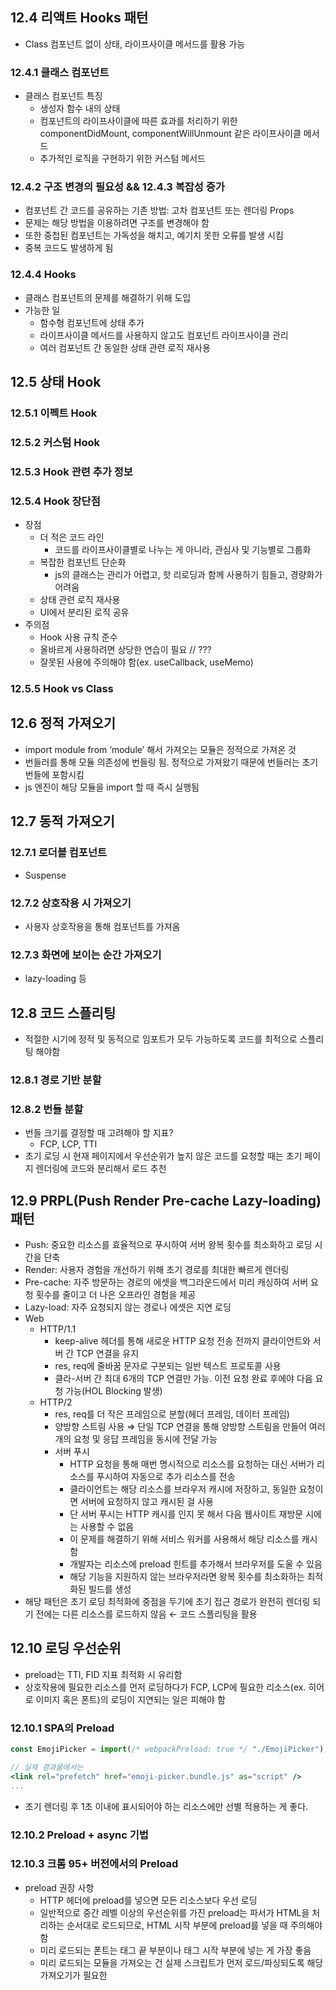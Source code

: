 ## 12.4 리액트 Hooks 패턴

- Class 컴포넌트 없이 상태, 라이프사이클 메서드를 활용 가능

### 12.4.1 클래스 컴포넌트

- 클래스 컴포넌트 특징
    - 생성자 함수 내의 상태
    - 컴포넌트의 라이프사이클에 따른 효과를 처리하기 위한 componentDidMount, componentWillUnmount 같은 라이프사이클 메서드
    - 추가적인 로직을 구현하기 위한 커스텀 메서드

### 12.4.2 구조 변경의 필요성 && 12.4.3 복잡성 증가

- 컴포넌트 간 코드를 공유하는 기존 방법: 고차 컴포넌트 또는 렌더링 Props
- 문제는 해당 방법을 이용하려면 구조를 변경해야 함
- 또한 중첩된 컴포넌트는 가독성을 해치고, 예기치 못한 오류를 발생 시킴
- 중복 코드도 발생하게 됨

### 12.4.4 Hooks

- 클래스 컴포넌트의 문제를 해결하기 위해 도입
- 가능한 일
    - 함수형 컴포넌트에 상태 추가
    - 라이프사이클 메서드를 사용하지 않고도 컴포넌트 라이프사이클 관리
    - 여러 컴포넌트 간 동일한 상태 관련 로직 재사용

## 12.5 상태 Hook

### 12.5.1 이펙트 Hook

### 12.5.2 커스텀 Hook

### 12.5.3 Hook 관련 추가 정보

### 12.5.4 Hook 장단점

- 장점
    - 더 적은 코드 라인
        - 코드를 라이프사이클별로 나누는 게 아니라, 관심사 및 기능별로 그룹화
    - 복잡한 컴포넌트 단순화
        - js의 클래스는 관리가 어렵고, 핫 리로딩과 함께 사용하기 힘들고, 경량화가 어려움
    - 상태 관련 로직 재사용
    - UI에서 분리된 로직 공유
- 주의점
    - Hook 사용 규칙 준수
    - 올바르게 사용하려면 상당한 연습이 필요 // ???
    - 잘못된 사용에 주의해야 함(ex. useCallback, useMemo)

### 12.5.5 Hook vs Class

## 12.6 정적 가져오기

- import module from ‘module’ 해서 가져오는 모듈은 정적으로 가져온 것
- 번들러를 통해 모듈 의존성에 번들링 됨. 정적으로 가져왔기 때문에 번들러는 초기 번들에 포함시킴
- js 엔진이 해당 모듈을 import 할 때 즉시 실행됨

## 12.7 동적 가져오기

### 12.7.1 로더블 컴포넌트

- Suspense

### 12.7.2 상호작용 시 가져오기

- 사용자 상호작용을 통해 컴포넌트를 가져옴

### 12.7.3 화면에 보이는 순간 가져오기

- lazy-loading 등

## 12.8 코드 스플리팅

- 적절한 시기에 정적 및 동적으로 임포트가 모두 가능하도록 코드를 최적으로 스플리팅 해야함

### 12.8.1 경로 기반 분할

### 12.8.2 번들 분할

- 번들 크기를 결정할 때 고려해야 할 지표?
    - FCP, LCP, TTI
- 초기 로딩 시 현재 페이지에서 우선순위가 높지 않은 코드를 요청할 때는 초기 페이지 렌더링에 코드와 분리해서 로드 추천

## 12.9 PRPL(Push Render Pre-cache Lazy-loading) 패턴

- Push: 중요한 리소스를 효율적으로 푸시하여 서버 왕복 횟수를 최소화하고 로딩 시간을 단축
- Render: 사용자 경험을 개선하기 위해 초기 경로를 최대한 빠르게 렌더링
- Pre-cache: 자주 방문하는 경로의 에셋을 백그라운드에서 미리 캐싱하여 서버 요청 횟수를 줄이고 더 나은 오프라인 경험을 제공
- Lazy-load: 자주 요청되지 않는 경로나 에셋은 지연 로딩
- Web
    - HTTP/1.1
        - keep-alive 헤더를 통해 새로운 HTTP 요청 전송 전까지 클라이언트와 서버 간 TCP 연결을 유지
        - res, req에 줄바꿈 문자로 구분되는 일반 텍스트 프로토콜 사용
        - 클라-서버 간 최대 6개의 TCP 연결만 가능. 이전 요청 완료 후에야 다음 요청 가능(HOL Blocking 발생)
    - HTTP/2
        - res, req를 더 작은 프레임으로 분할(헤더 프레임, 데이터 프레임)
        - 양방향 스트림 사용 ⇒ 단일 TCP 연결을 통해 양방향 스트림을 만들어 여러 개의 요청 및 응답 프레임을 동시에 전달 가능
        - 서버 푸시
            - HTTP 요청을 통해 매번 명시적으로 리소스를 요청하는 대신 서버가 리소스를 푸시하여 자동으로 추가 리소스를 전송
            - 클라이언트는 해당 리소스를 브라우저 캐시에 저장하고, 동일한 요청이면 서버에 요청하지 않고 캐시된 걸 사용
            - 단 서버 푸시는 HTTP 캐시를 인지 못 해서 다음 웹사이트 재방문 시에는 사용할 수 없음
            - 이 문제를 해결하기 위해 서비스 워커를 사용해서 해당 리소스를 캐시함
            - 개발자는 리소스에 preload 힌트를 추가해서 브라우저를 도울 수 있음
            - 해당 기능을 지원하지 않는 브라우저라면 왕복 횟수를 최소화하는 최적화된 빌드를 생성
- 해당 패턴은 초기 로딩 최적화에 중점을 두기에 초기 접근 경로가 완전히 렌더링 되기 전에는 다른 리소스를 로드하지 않음 ← 코드 스플리팅을 활용

## 12.10 로딩 우선순위

- preload는 TTI, FID 지표 최적화 시 유리함
- 상호작용에 필요한 리소스를 먼저 로딩하다가 FCP, LCP에 필요한 리소스(ex. 히어로 이미지 혹은 폰트)의 로딩이 지연되는 일은 피해야 함

### 12.10.1 SPA의 Preload

```jsx
const EmojiPicker = import(/* webpackPreload: true */ "./EmojiPicker");

// 실제 결과물에서는
<link rel="prefetch" href="emoji-picker.bundle.js" as="script" />
...
```

- 초기 렌더링 후 1초 이내에 표시되어야 하는 리소스에만 선별 적용하는 게 좋다.

### 12.10.2 Preload + async 기법

### 12.10.3 크롬 95+ 버전에서의 Preload

- preload 권장 사항
    - HTTP 헤더에 preload를 넣으면 모든 리소스보다 우선 로딩
    - 일반적으로 중간 레벨 이상의 우선순위를 가진 preload는 파서가 HTML을 처리하는 순서대로 로드되므로, HTML 시작 부분에 preload를 넣을 때 주의해야 함
    - 미리 로드되는 폰트는 <head> 태그 끝 부분이나 <body> 태그 시작 부분에 넣는 게 가장 좋음
    - 미리 로드되는 모듈을 가져오는 건 실제 스크립트가 먼저 로드/파싱되도록 해당 가져오기가 필요한 <script> 태그 다음에 위치해야 함
    - 이미지 preload는 기본적으로 우선순위가 낮으며, 비동기 스크립트 및 기타 낮은/최저 우선순위 태그와 관련하여 순서를 지정해야 함


## 12.11 리스트 가상화

- 현재 화면에 보이는 행만 동적으로 렌더링

### 12.11.1 윈도잉/가상화의 작동 방식

### 12.11.2 List 컴포넌트

### 12.11.3 Grid 컴포넌트

### 12.11.4 웹 플랫폼의 발전

- CSS의 content-visibility
    - auto로 설정하면 화면 밖 콘텐츠의 렌더링과 페인팅을 필요 시점까지 지연시킬 수 있음


## 12.12 결론

## 12.13 마치며

## 🗣️ 이야기거리

- HTTP 관련된 이야기 나와서 좋았어요. 이쪽도 공부해야 하는데…….
- 이전 회사 다닐 때 웹 성능 최적화 관련해서 스터디한 적 있었어요. 모던한 방법은 아니긴 했지만 재밌었던 기억이 있는데… 혹시 각자 적용해보신 최적화 있으신가용?